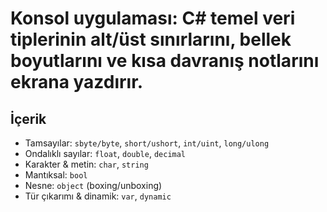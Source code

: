 # Konsol uygulaması: C# temel veri tiplerinin **alt/üst sınırlarını**, **bellek boyutlarını** ve kısa **davranış notlarını** ekrana yazdırır.

## İçerik
- Tamsayılar: `sbyte/byte`, `short/ushort`, `int/uint`, `long/ulong`
- Ondalıklı sayılar: `float`, `double`, `decimal`
- Karakter & metin: `char`, `string`
- Mantıksal: `bool`
- Nesne: `object` (boxing/unboxing)
- Tür çıkarımı & dinamik: `var`, `dynamic`
